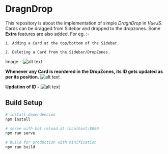 # DragnDrop
This repository is about the implementation of simple *DragnDrop* in _VueJS_. Cards can be dragged from Sidebar and dropped to the dropzones.
Some **Extra** features are also added. For eg. :-
```
1. Adding a Card at the top/bottom of the Sidebar.

2. Deleting a Card from the Sidebar/DropZones.

```
Image -
![alt text](https://github.com/suprabhat25/Dragndrop/blob/main/src/Images/Vue7.PNG "Image 1")

**Whenever any Card is reordered in the DropZones, its ID gets updated as per its position.**
![alt text](https://github.com/suprabhat25/Dragndrop/blob/main/src/Images/Vue3.PNG "Image 2")

**Updation of ID -** 
![alt text](https://github.com/suprabhat25/Dragndrop/blob/main/src/Images/Vue2.PNG "Image 3")

## Build Setup

``` bash
# install dependencies
npm install

# serve with hot reload at localhost:8080
npm run serve

# build for production with minification
npm run build
```

